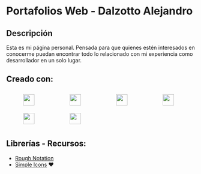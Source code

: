 # Portafolios Web - Dalzotto Alejandro

## Descripción

Esta es mi página personal. Pensada para que quienes estén interesados en conocerme puedan encontrar todo lo relacionado con mi experiencia como desarrollador en un solo lugar.

## Creado con:

<img style="margin: 10px 45px" src="https://cdn.simpleicons.org/html5/E34F26" width="30" />
<img style="margin: 10px 45px" src="https://cdn.simpleicons.org/css3/1572B6" width="30" />
<img style="margin: 10px 45px" src="https://cdn.simpleicons.org/tailwindcss/06B6D4" width="30" />
<img style="margin: 10px 45px" src="https://cdn.simpleicons.org/nextdotjs/fff" width="30" />
<img style="margin: 10px 45px" src="https://cdn.simpleicons.org/typescript/3178C6" width="30" />
<img style="margin: 10px 45px" src="https://cdn.simpleicons.org/javascript/ECD53F" width="30" />

## Librerías - Recursos:

- [Rough Notation](https://roughnotation.com/)
- [Simple Icons](https://github.com/simple-icons/simple-icons) ❤